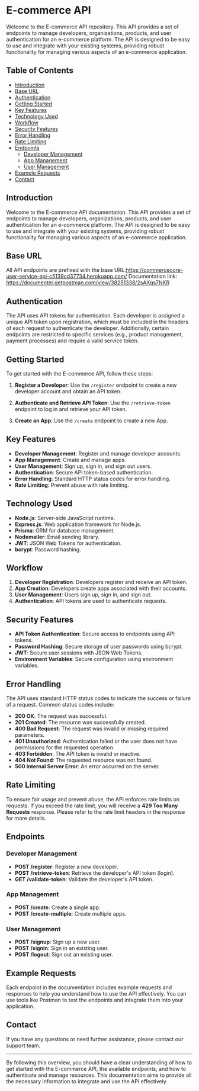 # E-commerce API

Welcome to the E-commerce API repository. This API provides a set of endpoints to manage developers, organizations, products, and user authentication for an e-commerce platform. The API is designed to be easy to use and integrate with your existing systems, providing robust functionality for managing various aspects of an e-commerce application.

## Table of Contents

- [Introduction](#introduction)
- [Base URL](#base-url)
- [Authentication](#authentication)
- [Getting Started](#getting-started)
- [Key Features](#key-features)
- [Technology Used](#technology-used)
- [Workflow](#workflow)
- [Security Features](#security-features)
- [Error Handling](#error-handling)
- [Rate Limiting](#rate-limiting)
- [Endpoints](#endpoints)
  - [Developer Management](#developer-management)
  - [App Management](#app-management)
  - [User Management](#user-management)
- [Example Requests](#example-requests)
- [Contact](#contact)

## Introduction

Welcome to the E-commerce API documentation. This API provides a set of endpoints to manage developers, organizations, products, and user authentication for an e-commerce platform. The API is designed to be easy to use and integrate with your existing systems, providing robust functionality for managing various aspects of an e-commerce application.

## Base URL

All API endpoints are prefixed with the base URL:https://commercecore-user-service-api-c5139cd37734.herokuapp.com/
Documentation link: https://documenter.getpostman.com/view/38251338/2sAXqs7NKR


## Authentication

The API uses API tokens for authentication. Each developer is assigned a unique API token upon registration, which must be included in the headers of each request to authenticate the developer. Additionally, certain endpoints are restricted to specific services (e.g., product management, payment processes) and require a valid service token.

## Getting Started

To get started with the E-commerce API, follow these steps:

1. **Register a Developer**:
   Use the `/register` endpoint to create a new developer account and obtain an API token.

2. **Authenticate and Retrieve API Token**:
   Use the `/retrieve-token` endpoint to log in and retrieve your API token.

3. **Create an App**:
   Use the `/create` endpoint to create a new App.

## Key Features

- **Developer Management**: Register and manage developer accounts.
- **App Management**: Create and manage apps.
- **User Management**: Sign up, sign in, and sign out users.
- **Authentication**: Secure API token-based authentication.
- **Error Handling**: Standard HTTP status codes for error handling.
- **Rate Limiting**: Prevent abuse with rate limiting.

## Technology Used

- **Node.js**: Server-side JavaScript runtime.
- **Express.js**: Web application framework for Node.js.
- **Prisma**: ORM for database management.
- **Nodemailer**: Email sending library.
- **JWT**: JSON Web Tokens for authentication.
- **bcrypt**: Password hashing.

## Workflow

1. **Developer Registration**: Developers register and receive an API token.
2. **App Creation**: Developers create apps associated with their accounts.
3. **User Management**: Users sign up, sign in, and sign out.
4. **Authentication**: API tokens are used to authenticate requests.

## Security Features

- **API Token Authentication**: Secure access to endpoints using API tokens.
- **Password Hashing**: Secure storage of user passwords using bcrypt.
- **JWT**: Secure user sessions with JSON Web Tokens.
- **Environment Variables**: Secure configuration using environment variables.

## Error Handling

The API uses standard HTTP status codes to indicate the success or failure of a request. Common status codes include:
- **200 OK**: The request was successful.
- **201 Created**: The resource was successfully created.
- **400 Bad Request**: The request was invalid or missing required parameters.
- **401 Unauthorized**: Authentication failed or the user does not have permissions for the requested operation.
- **403 Forbidden**: The API token is invalid or inactive.
- **404 Not Found**: The requested resource was not found.
- **500 Internal Server Error**: An error occurred on the server.

## Rate Limiting

To ensure fair usage and prevent abuse, the API enforces rate limits on requests. If you exceed the rate limit, you will receive a **429 Too Many Requests** response. Please refer to the rate limit headers in the response for more details.

## Endpoints

### Developer Management

- **POST /register**: Register a new developer.
- **POST /retrieve-token**: Retrieve the developer's API token (login).
- **GET /validate-token**: Validate the developer's API token.

### App Management

- **POST /create**: Create a single app.
- **POST /create-multiple**: Create multiple apps.

### User Management

- **POST /signup**: Sign up a new user.
- **POST /signin**: Sign in an existing user.
- **POST /logout**: Sign out an existing user.

## Example Requests

Each endpoint in the documentation includes example requests and responses to help you understand how to use the API effectively. You can use tools like Postman to test the endpoints and integrate them into your application.

## Contact

If you have any questions or need further assistance, please contact our support team.

---

By following this overview, you should have a clear understanding of how to get started with the E-commerce API, the available endpoints, and how to authenticate and manage resources. This documentation aims to provide all the necessary information to integrate and use the API effectively.
